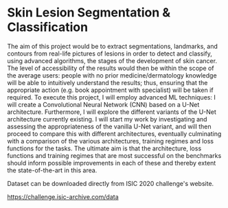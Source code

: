 # Skin Lesion Segmentation & Classification
 The aim of this project would be to extract segmentations, landmarks, and contours from real-life pictures of lesions in order to detect and classify, using advanced algorithms, the stages of the development of skin cancer. The level of accessibility of the results would then be within the scope of the average users: people with no prior medicine/dermatology knowledge will be able to intuitively understand the results; thus, ensuring that the appropriate action (e.g. book appointment with specialist) will be taken if required.  To execute this project, I will employ advanced ML techniques: I will create a Convolutional Neural Network (CNN) based on a U-Net architecture. Furthermore, I will explore the different variants of the U-Net architecture currently existing. I will start my work by investigating and assessing the appropriateness of the vanilla U-Net variant, and will then proceed to compare this with different architectures, eventually culminating with a comparison of the various architectures, training regimes and loss functions for the tasks.  The ultimate aim is that the architecture, loss functions and training regimes that are most successful on the benchmarks should inform possible improvements in each of these and thereby extent the state-of-the-art in this area.


Dataset can be downloaded directly from ISIC 2020 challenge's website.

https://challenge.isic-archive.com/data